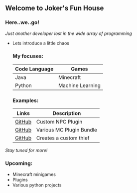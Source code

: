## Welcome to Joker's Fun House


### Here..we..go!

_Just another developer lost in the wide array of programming_




- Lets introduce a little chaos


     ### My focuses:
    Code Language | Games
    ------------ | -------------
    Java | Minecraft
    Python | Machine Learning

    ### Examples:
    Links| Description
    ------------ | -------------
    [GitHub](https://github.com/GothamsJoker/Npc) | Custom NPC Plugin
    [GitHub](https://github.com/GothamsJoker/MineCraft2) | Various MC Plugin Bundle
    [GitHub](https://github.com/GothamsJoker/CustomMob) | Creates a custom thief

_Stay tuned for more!_

   ### Upcoming:
   - Minecraft minigames
   - Plugins
   - Various python projects
